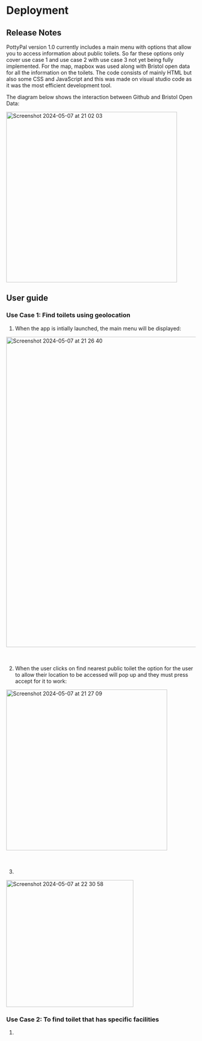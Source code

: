 # Deployment

## Release Notes

PottyPal version 1.0 currently includes a main menu with options that allow you to access information about public toilets. So far these options only cover use case 1 and use case 2 with use case 3 not yet being fully implemented. For the map, mapbox was used along with Bristol open data for all the information on the toilets. The code consists of mainly HTML but also some CSS and JavaScript and this was made on visual studio code as it was the most efficient development tool.

The diagram below shows the interaction between Github and Bristol Open Data:

<img width="454" alt="Screenshot 2024-05-07 at 21 02 03" src="https://github.com/Kendog09/Kendog09.github.io/assets/110036605/fbfe2a03-297c-4465-ba83-4bd11093f3ac">



## User guide

### Use Case 1: Find toilets using geolocation

1. When the app is intially launched, the main menu will be displayed:

<img width="826" alt="Screenshot 2024-05-07 at 21 26 40" src="https://github.com/Kendog09/Kendog09.github.io/assets/110036605/ce07c880-6d77-4b95-a244-729760add54f">


</br>
</br>
</br>


2. When the user clicks on find nearest public toilet the option for the user to allow their location to be accessed will pop up and they must press accept for it to work:
   
<img width="428" alt="Screenshot 2024-05-07 at 21 27 09" src="https://github.com/Kendog09/Kendog09.github.io/assets/110036605/8cc75607-043f-45ae-8715-03dbd8018747">

</br>
</br>
</br>


3. 

<img width="338" alt="Screenshot 2024-05-07 at 22 30 58" src="https://github.com/Kendog09/Kendog09.github.io/assets/110036605/b1fdd27b-326c-4a49-b039-90fc9c6f2ca0">



### Use Case 2: To find toilet that has specific facilities

1.

